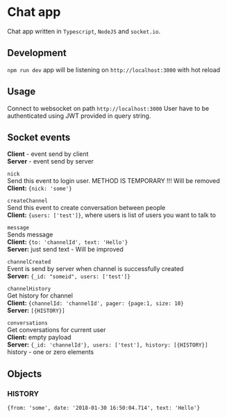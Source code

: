 # Chat app
Chat app written in `Typescript`, `NodeJS` and `socket.io`.

## Development
`npm run dev` app will be listening on `http://localhost:3000` with hot reload

## Usage
Connect to websocket on path `http://localhost:3000`
User have to be authenticated using JWT provided in query string.

## Socket events
**Client** - event send by client    
**Server** - event send by server    

`nick`  
Send this event to login user. METHOD IS TEMPORARY !!! Will be removed  
**Client:** `{nick: 'some'}`  

`createChannel`  
Send this event to create conversation between people  
**Client:** `{users: ['test']}`, where users is list of users you want to talk to  

`message`  
Sends message  
**Client:**  `{to: 'channelId', text: 'Hello'}`  
**Server:** just send text - Will be improved  

`channelCreated`  
Event is send by server when channel is successfully created  
**Server:** `{_id: "someid", users: ['test']}`  

`channelHistory`  
Get history for channel  
**Client:** `{channelId: 'channelId', pager: {page:1, size: 10}`  
**Server:** `[{HISTORY}]`  

`conversations`  
Get conversations for current user  
**Client:** empty payload  
**Server:** `{_id: 'channelId'}, users: ['test'], history: [{HISTORY}]` history - one or zero elements

## Objects
### HISTORY
`{from: 'some', date: '2018-01-30 16:50:04.714', text: 'Hello'}`
